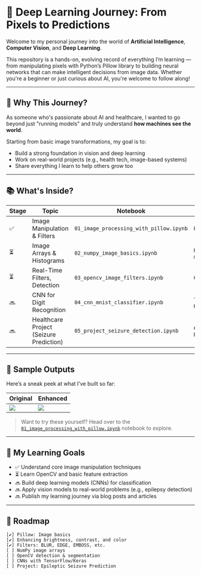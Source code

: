 # 🚀 Deep Learning Journey: From Pixels to Predictions

Welcome to my personal journey into the world of **Artificial Intelligence**, **Computer Vision**, and **Deep Learning**.

This repository is a hands-on, evolving record of everything I’m learning — from manipulating pixels with Python’s Pillow library to building neural networks that can make intelligent decisions from image data. Whether you're a beginner or just curious about AI, you're welcome to follow along!

---

## 🧠 Why This Journey?

As someone who's passionate about AI and healthcare, I wanted to go beyond just "running models" and truly understand **how machines see the world**.

Starting from basic image transformations, my goal is to:
- Build a strong foundation in vision and deep learning
- Work on real-world projects (e.g., health tech, image-based systems)
- Share everything I learn to help others grow too

---

## 📚 What's Inside?

| Stage | Topic | Notebook | Tools |
|-------|-------|----------|-------|
| ✅ | Image Manipulation & Filters | `01_image_processing_with_pillow.ipynb` | `Pillow` |
| ⏳ | Image Arrays & Histograms | `02_numpy_image_basics.ipynb` | `NumPy`, `matplotlib` |
| ⏳ | Real-Time Filters, Detection | `03_opencv_image_filters.ipynb` | `OpenCV` |
| 🔜 | CNN for Digit Recognition | `04_cnn_mnist_classifier.ipynb` | `TensorFlow`, `Keras` |
| 🔜 | Healthcare Project (Seizure Prediction) | `05_project_seizure_detection.ipynb` | `CNN`, `Custom Dataset` |

---

## 🧪 Sample Outputs

Here’s a sneak peek at what I’ve built so far:

| Original | Enhanced |
|----------|----------|
| ![](assets/sample_before.jpg) | ![](assets/sample_after.jpg) |

> Want to try these yourself? Head over to the [`01_image_processing_with_pillow.ipynb`](./01_image_processing_with_pillow.ipynb) notebook to explore.

---

## 🌱 My Learning Goals

- ✅ Understand core image manipulation techniques
- ⏳ Learn OpenCV and basic feature extraction
- 🔜 Build deep learning models (CNNs) for classification
- 🔜 Apply vision models to real-world problems (e.g., epilepsy detection)
- 🔜 Publish my learning journey via blog posts and articles

---

## 🧭 Roadmap

```text
[✔] Pillow: Image basics
[✔] Enhancing brightness, contrast, and color
[✔] Filters: BLUR, EDGE, EMBOSS, etc.
[ ] NumPy image arrays
[ ] OpenCV detection & segmentation
[ ] CNNs with TensorFlow/Keras
[ ] Project: Epileptic Seizure Prediction
